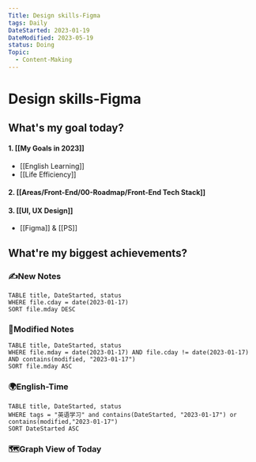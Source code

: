 ```yaml
---
Title: Design skills-Figma
tags: Daily
DateStarted: 2023-01-19
DateModified: 2023-05-19
status: Doing
Topic:
  - Content-Making
---
```


# Design skills-Figma

## What's my goal today?

#### 1. [[My Goals in 2023]]

- [[English Learning]]
- [[Life Efficiency]]

#### 2. [[Areas/Front-End/00-Roadmap/Front-End Tech Stack]]

#### 3. [[UI, UX Design]]

- [[Figma]] & [[PS]]

## What're my biggest achievements?

### ✍️New Notes

```dataview
TABLE title, DateStarted, status
WHERE file.cday = date(2023-01-17)
SORT file.mday DESC
```

### 📝Modified Notes

```dataview
TABLE title, DateStarted, status
WHERE file.mday = date(2023-01-17) AND file.cday != date(2023-01-17) AND contains(modified, "2023-01-17")
SORT file.mday ASC
```

### 🌍English-Time

```dataview
TABLE title, DateStarted, status
WHERE tags = "英语学习" and contains(DateStarted, "2023-01-17") or contains(modified,"2023-01-17")
SORT DateStarted ASC
```

### 🗺️Graph View of Today
